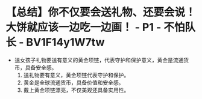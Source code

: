 # 【总结】你不仅要会送礼物、还要会说！大饼就应该一边吃一边画！ - P1 - 不怕队长 - BV1F14y1W7tw

-   送女孩子礼物要送有意义的黄金项链，代表守护和保护意义，黄金是流通货币，具备安全感。
    1.  送礼物要有意义，黄金项链代表守护和保护。
    2.  黄金是全球流通货币，具备价值和安全感。
    3.  戴上黄金项链漂亮，不仅美观还具备实用性。